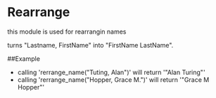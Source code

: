 
Rearrange
===========

this module is used for rearrangin names

turns "Lastname, FirstName" into "FirstName LastName".

##Example

* calling 'rerrange_name("Tuting, Alan")' will return '"Alan Turing"'
* calling 'rerrange_name("Hopper, Grace M.")' will return '"Grace M Hopper"' 